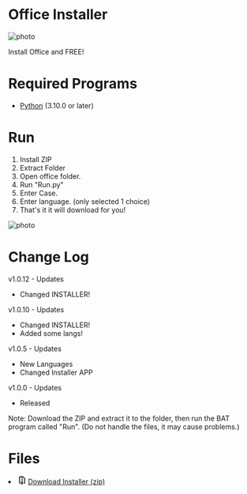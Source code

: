 # Office Installer
![photo](https://cdn.discordapp.com/attachments/853352174729297981/909776778141245470/download.png)

Install Office and FREE!

# Required Programs

- [Python](https://www.python.org/downloads) (3.10.0 or later)

# Run
1. Install ZIP
2. Extract Folder
3. Open office folder.
4. Run "Run.py"
5. Enter Case.
6. Enter language. (only selected 1 choice)
7. That's it it will download for you!

![photo](https://user-images.githubusercontent.com/43515826/141777504-fa619406-8625-4b51-9491-b0df53abff4b.png)

# Change Log

 v1.0.12 - Updates
  - Changed INSTALLER!
  
 v1.0.10 - Updates
  - Changed INSTALLER!
  - Added some langs!
  
 v1.0.5 - Updates
  - New Languages 
  - Changed Installer APP
  
 v1.0.0 - Updates 
  - Released


Note: Download the ZIP and extract it to the folder, then run the BAT program called "Run". (Do not handle the files, it may cause problems.) 




# Files
<li data-view-component="true" class="Box-row">          
 <svg aria-hidden="true" height="16" viewBox="0 0 16 16" version="1.1" width="16" data-view-component="true" class="octicon octicon-file-zip color-text-secondary">
    <path fill-rule="evenodd" d="M3.5 1.75a.25.25 0 01.25-.25h3a.75.75 0 000 1.5h.5a.75.75 0 000-1.5h2.086a.25.25 0 01.177.073l2.914 2.914a.25.25 0 01.073.177v8.586a.25.25 0 01-.25.25h-.5a.75.75 0 000 1.5h.5A1.75 1.75 0 0014 13.25V4.664c0-.464-.184-.909-.513-1.237L10.573.513A1.75 1.75 0 009.336 0H3.75A1.75 1.75 0 002 1.75v11.5c0 .649.353 1.214.874 1.515a.75.75 0 10.752-1.298.25.25 0 01-.126-.217V1.75zM8.75 3a.75.75 0 000 1.5h.5a.75.75 0 000-1.5h-.5zM6 5.25a.75.75 0 01.75-.75h.5a.75.75 0 010 1.5h-.5A.75.75 0 016 5.25zm2 1.5A.75.75 0 018.75 6h.5a.75.75 0 010 1.5h-.5A.75.75 0 018 6.75zm-1.25.75a.75.75 0 000 1.5h.5a.75.75 0 000-1.5h-.5zM8 9.75A.75.75 0 018.75 9h.5a.75.75 0 010 1.5h-.5A.75.75 0 018 9.75zm-.75.75a1.75 1.75 0 00-1.75 1.75v3c0 .414.336.75.75.75h2.5a.75.75 0 00.75-.75v-3a1.75 1.75 0 00-1.75-1.75h-.5zM7 12.25a.25.25 0 01.25-.25h.5a.25.25 0 01.25.25v2.25H7v-2.25z"></path>
</svg>
          <a href="https://github.com/EreniXProjects/office-installer/archive/refs/tags/Latest.zip" rel="nofollow">
            <span class="px-1 text-bold">Download Installer</span> (zip)
          </a>
</li>
